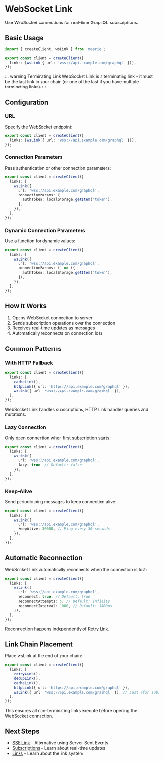 # WebSocket Link

Use WebSocket connections for real-time GraphQL subscriptions.

## Basic Usage

```typescript
import { createClient, wsLink } from 'mearie';

export const client = createClient({
  links: [wsLink({ url: 'wss://api.example.com/graphql' })],
});
```

::: warning Terminating Link
WebSocket Link is a terminating link - it must be the last link in your chain (or one of the last if you have multiple terminating links).
:::

## Configuration

### URL

Specify the WebSocket endpoint:

```typescript
export const client = createClient({
  links: [wsLink({ url: 'wss://api.example.com/graphql' })],
});
```

### Connection Parameters

Pass authentication or other connection parameters:

```typescript
export const client = createClient({
  links: [
    wsLink({
      url: 'wss://api.example.com/graphql',
      connectionParams: {
        authToken: localStorage.getItem('token'),
      },
    }),
  ],
});
```

### Dynamic Connection Parameters

Use a function for dynamic values:

```typescript
export const client = createClient({
  links: [
    wsLink({
      url: 'wss://api.example.com/graphql',
      connectionParams: () => ({
        authToken: localStorage.getItem('token'),
      }),
    }),
  ],
});
```

## How It Works

1. Opens WebSocket connection to server
2. Sends subscription operations over the connection
3. Receives real-time updates as messages
4. Automatically reconnects on connection loss

## Common Patterns

### With HTTP Fallback

```typescript
export const client = createClient({
  links: [
    cacheLink(),
    httpLink({ url: 'https://api.example.com/graphql' }),
    wsLink({ url: 'wss://api.example.com/graphql' }),
  ],
});
```

WebSocket Link handles subscriptions, HTTP Link handles queries and mutations.

### Lazy Connection

Only open connection when first subscription starts:

```typescript
export const client = createClient({
  links: [
    wsLink({
      url: 'wss://api.example.com/graphql',
      lazy: true, // Default: false
    }),
  ],
});
```

### Keep-Alive

Send periodic ping messages to keep connection alive:

```typescript
export const client = createClient({
  links: [
    wsLink({
      url: 'wss://api.example.com/graphql',
      keepAlive: 30000, // Ping every 30 seconds
    }),
  ],
});
```

## Automatic Reconnection

WebSocket Link automatically reconnects when the connection is lost:

```typescript
export const client = createClient({
  links: [
    wsLink({
      url: 'wss://api.example.com/graphql',
      reconnect: true, // Default: true
      reconnectAttempts: 5, // Default: Infinity
      reconnectInterval: 1000, // Default: 1000ms
    }),
  ],
});
```

Reconnection happens independently of [Retry Link](/links/retry).

## Link Chain Placement

Place wsLink at the end of your chain:

```typescript
export const client = createClient({
  links: [
    retryLink(),
    dedupLink(),
    cacheLink(),
    httpLink({ url: 'https://api.example.com/graphql' }),
    wsLink({ url: 'wss://api.example.com/graphql' }), // Last (for subscriptions)
  ],
});
```

This ensures all non-terminating links execute before opening the WebSocket connection.

## Next Steps

- [SSE Link](/links/sse) - Alternative using Server-Sent Events
- [Subscriptions](/guides/subscriptions) - Learn about real-time updates
- [Links](/guides/links) - Learn about the link system
